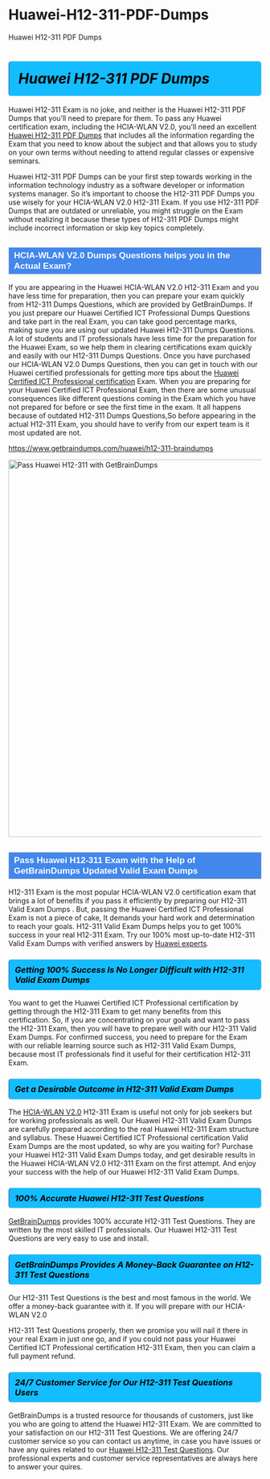 # Huawei-H12-311-PDF-Dumps
Huawei H12-311 PDF Dumps
<h1><strong><span style="display: block; color: #000000; background: #14BDFF; border: 0.5px solid #AED6F1; border-left: 3px solid #3498DB; padding: .6em; border-radius: 6px;">                     <em>Huawei H12-311 <span class="exam_variation">PDF Dumps</span> </em>                </span></strong>            </h1>                        <p>Huawei H12-311 Exam is no joke, and neither is the Huawei H12-311 <span class="exam_variation">PDF Dumps</span> that you’ll need to prepare for them. To pass any Huawei certification exam,             including the HCIA-WLAN V2.0, you’ll need an excellent <a href="https://www.getbraindumps.com/huawei/h12-311-braindumps">Huawei H12-311 <span class="exam_variation">PDF Dumps</span></a> that includes             all the information regarding the Exam that you need to know about the subject and that allows you to study on your own terms             without needing to attend regular classes or expensive seminars.</p>                        <p>Huawei H12-311 <span class="exam_variation">PDF Dumps</span> can be your first step towards working in the information technology industry as a software developer or             information systems manager. So it’s important to choose the H12-311 <span class="exam_variation">PDF Dumps</span> you use wisely for your             HCIA-WLAN V2.0 H12-311 Exam. If you use H12-311 <span class="exam_variation">PDF Dumps</span>             that are outdated or unreliable, you might struggle on the Exam without realizing it because these types of H12-311 <span class="exam_variation">PDF Dumps</span>             might include incorrect information or skip key topics completely.</p>                        <h2 style="background: #4287ec; border: 1px solid #cccccc; padding: 5px 10px;">                <span style="color: #ffffff;">                    <span style="font-size: 11pt;">                        <span style="line-height: normal;">                            <span style="font-family: Calibri,sans-serif;">                                <strong>                                    <span style="font-size: 13.0pt;">HCIA-WLAN V2.0 <span class="exam_variation2">Dumps Questions</span> helps you in the Actual Exam?</span>                                </strong>                            </span>                        </span>                    </span>                </span>            </h2>                        <p>If you are appearing in the Huawei HCIA-WLAN V2.0 H12-311 Exam and             you have less time for preparation, then you can prepare your exam quickly from H12-311 <span class="exam_variation2">Dumps Questions</span>, which are provided by GetBrainDumps.             If you just prepare our Huawei Certified ICT Professional <span class="exam_variation2">Dumps Questions</span> and take part in the real Exam, you can take good percentage marks, making sure you are             using our updated Huawei H12-311 <span class="exam_variation2">Dumps Questions</span>. A lot of students and IT professionals have less time for the preparation for the Huawei Exam,             so we help them in clearing certifications exam quickly and easily with our H12-311 <span class="exam_variation2">Dumps Questions</span>. Once you have purchased our             HCIA-WLAN V2.0 <span class="exam_variation2">Dumps Questions</span>, then you can get in touch with our             Huawei certified professionals for getting more tips about the <a href="https://www.getbraindumps.com/huawei/hcip-braindumps.html">Huawei Certified ICT Professional certification</a> Exam. When you are preparing for your              Huawei Certified ICT Professional Exam, then there are some unusual consequences like different questions coming in the Exam which you have not prepared            for before or see the first time in the exam. It all happens because of outdated H12-311 <span class="exam_variation2">Dumps Questions</span>,So before appearing in the actual             H12-311 Exam, you should have to verify from our expert team is it most updated are not.</p>                        <p><a href="https://www.getbraindumps.com/huawei/h12-311-braindumps">https://www.getbraindumps.com/huawei/h12-311-braindumps</a></p>                        <p><a href="https://www.getbraindumps.com/"><img src="https://www.getbraindumps.com/images/get-updated-exam-questions-with-discount-getbraindumps.jpg" class="postImage" alt="Pass Huawei H12-311 with GetBrainDumps" width="750"></a></p>                            <h2 style="background: #4287ec; border: 1px solid #cccccc; padding: 5px 10px;">                <span style="color: #ffffff;">                    <span style="font-size: 11pt;">                        <span style="line-height: normal;">                            <span style="font-family: Calibri,sans-serif;">                                <strong>                                    <span style="font-size: 13.0pt;">Pass Huawei H12-311 Exam with the Help of GetBrainDumps Updated <span class="exam_variation3">Valid Exam Dumps</span></span>                                </strong>                            </span>                        </span>                    </span>                </span>            </h2>                        <p>H12-311 Exam is the most popular HCIA-WLAN V2.0 certification exam that brings a             lot of benefits if you pass it efficiently by preparing our H12-311 <span class="exam_variation3">Valid Exam Dumps</span> . But, passing the Huawei Certified ICT Professional Exam is not a piece of cake,             It demands your hard work and determination to reach your goals. H12-311 <span class="exam_variation3">Valid Exam Dumps</span> helps you to get 100% success in your real H12-311 Exam.             Try our 100% most up-to-date H12-311 <span class="exam_variation3">Valid Exam Dumps</span> with verified answers by <a href="https://www.getbraindumps.com/huawei-braindumps.html">Huawei experts</a>.</p>                        <h3>                <strong>                    <span style="display: block; color: #000000; background: #14BDFF; border: 0.5px solid #AED6F1; border-left: 3px solid #3498DB; padding: .6em; border-radius: 6px;">                        <em>Getting 100% Success Is No Longer Difficult with H12-311 <span class="exam_variation3">Valid Exam Dumps</span></em>                    </span>                </strong>            </h3>                        <p>You want to get the Huawei Certified ICT Professional certification by getting through the H12-311 Exam to get many benefits from this certification.             So, if you are concentrating on your goals and want to pass the H12-311 Exam, then you will have to prepare well with our H12-311 <span class="exam_variation3">Valid Exam Dumps</span>.             For confirmed success, you need to prepare for the Exam with our reliable learning source such as H12-311 <span class="exam_variation3">Valid Exam Dumps</span>, because most             IT professionals find it useful for their certification H12-311 Exam.</p>                        <h3>                <strong>                    <span style="display: block; color: #000000; background: #14BDFF; border: 0.5px solid #AED6F1; border-left: 3px solid #3498DB; padding: .6em; border-radius: 6px;">                        <em>Get a Desirable Outcome in H12-311 <span class="exam_variation3">Valid Exam Dumps</span></em>                    </span>                </strong>            </h3>                        <p>The <a href="https://www.getbraindumps.com/huawei/h12-311-braindumps">HCIA-WLAN V2.0</a> H12-311 Exam is useful not only for job seekers but             for working professionals as well. Our Huawei H12-311 <span class="exam_variation3">Valid Exam Dumps</span> are carefully prepared according to the real Huawei H12-311 Exam structure and syllabus.             These Huawei Certified ICT Professional certification <span class="exam_variation3">Valid Exam Dumps</span> are the most updated, so why are you waiting for? Purchase your Huawei H12-311 <span class="exam_variation3">Valid Exam Dumps</span> today,             and get desirable results in the Huawei HCIA-WLAN V2.0 H12-311 Exam on the first attempt.             And enjoy your success with the help of our Huawei H12-311 <span class="exam_variation3">Valid Exam Dumps</span>.</p>                        <h3>                <strong>                    <span style="display: block; color: #000000; background: #14BDFF; border: 0.5px solid #AED6F1; border-left: 3px solid #3498DB; padding: .6em; border-radius: 6px;">                        <em>100% Accurate Huawei H12-311 <span class="exam_variation4">Test Questions</span></em>                    </span>                </strong>            </h3>                        <p><a href="https://www.getbraindumps.com/">GetBrainDumps</a> provides 100% accurate H12-311 <span class="exam_variation4">Test Questions</span>. They are written by the most skilled IT professionals.             Our Huawei H12-311 <span class="exam_variation4">Test Questions</span> are very easy to use and install.</p>                        <h3>                <strong>                    <span style="display: block; color: #000000; background: #14BDFF; border: 0.5px solid #AED6F1; border-left: 3px solid #3498DB; padding: .6em; border-radius: 6px;">                        <em>GetBrainDumps Provides A Money-Back Guarantee on  H12-311 <span class="exam_variation4">Test Questions</span></em>                    </span>                </strong>            </h3>                        <p>Our H12-311 <span class="exam_variation4">Test Questions</span> is the best and most famous in the world. We offer a money-back guarantee with it.             If you will prepare with our HCIA-WLAN V2.0</p>            <p>H12-311 <span class="exam_variation4">Test Questions</span> properly, then we promise you will nail it there in your real Exam in just one go, and             if you could not pass your Huawei Certified ICT Professional certification H12-311 Exam, then you can claim a full payment refund.</p>                        <h3>                <strong>                    <span style="display: block; color: #000000; background: #14BDFF; border: 0.5px solid #AED6F1; border-left: 3px solid #3498DB; padding: .6em; border-radius: 6px;">                        <em>24/7 Customer Service for Our H12-311 <span class="exam_variation4">Test Questions</span> Users</em>                    </span>                </strong>            </h3>                        <p>GetBrainDumps is a trusted resource for thousands of customers, just like you who are going to attend the Huawei H12-311 Exam.             We are committed to your satisfaction on our H12-311 <span class="exam_variation4">Test Questions</span>. We are offering 24/7 customer service so you can contact us anytime,             in case you have issues or have any quires related to our <a href="https://www.getbraindumps.com/huawei/h12-311-braindumps">Huawei H12-311 <span class="exam_variation4">Test Questions</span></a>. Our professional experts and customer service             representatives are always here to answer your quires.</p>                    
